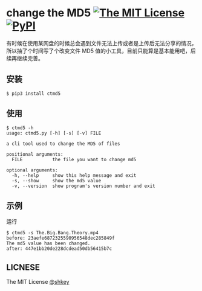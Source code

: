 # change the MD5 [![The MIT License](https://img.shields.io/badge/license-MIT-green.svg?style=flat-square)](http://opensource.org/licenses/MIT) [![PyPI](https://img.shields.io/pypi/v/ctmd5.svg?style=flat-square)](https://pypi.python.org/pypi/ctmd5)

有时候在使用某网盘的时候总会遇到文件无法上传或者是上传后无法分享的情况，所以抽了个时间写了个改变文件 MD5 值的小工具，目前只能算是基本能用吧，后续再继续完善。

## 安装
``` shell
$ pip3 install ctmd5
```

## 使用
``` shell
$ ctmd5 -h
usage: ctmd5.py [-h] [-s] [-v] FILE

a cli tool used to change the MD5 of files

positional arguments:
  FILE           the file you want to change md5

optional arguments:
  -h, --help     show this help message and exit
  -s, --show     show the md5 value
  -v, --version  show program's version number and exit
```

## 示例

运行

``` shell
$ ctmd5 -s The.Big.Bang.Theory.mp4
before: 23aefe6872325590956548dec285849f
The md5 value has been changed.
after: 447e1bb20de228dcdead50db56415b7c
```

## LICNESE

The MIT License [@shkey](https://github.com/shkey)

